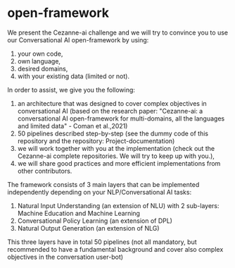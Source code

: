 # open-framework
We present the Cezanne-ai challenge and we will try to convince you to use our Conversational AI open-framework by using:
1. your own code, 
2. own language, 
3. desired domains,
4. with your existing data (limited or not). 

In order to assist, we give you the following:
1. an architecture that was designed to cover complex objectives in conversational AI (based on the research paper: "Cezanne-ai: a conversational AI open-framework for multi-domains, all the languages and limited data" - Coman et al.,2021) 
2. 50 pipelines described step-by-step (see the dummy code of this repository and the repository: Project-documentation)
3. we will work together with you at the implementation (check out the Cezanne-ai complete repositories. We will try to keep up with you.), 
4. we will share good practices and more efficient implementations from other contributors. 

The framework consists of 3 main layers that can be implemented independently depending on your NLP/Conversational AI tasks:
1. Natural Input Understanding (an extension of NLU) with 2 sub-layers: Machine Education and Machine Learning
2. Conversational Policy Learning (an extension of DPL)
3. Natural Output Generation (an extension of NLG)

This three layers have in total 50 pipelines (not all mandatory, but recommended to have a fundamental background and cover also complex objectives in the conversation user-bot)
